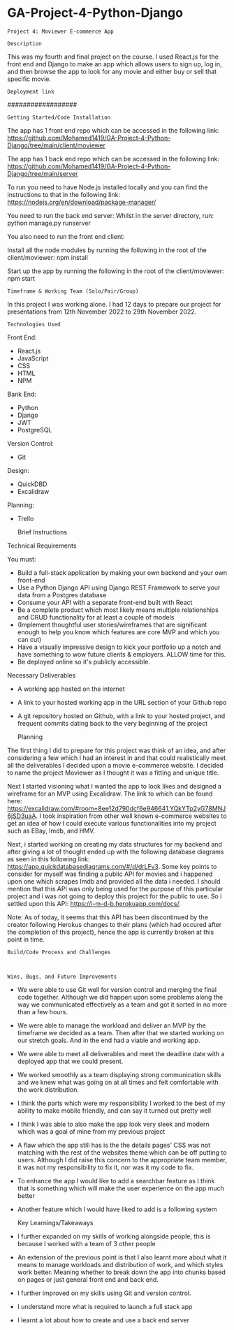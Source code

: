 # GA-Project-4-Python-Django

    Project 4: Moviewer E-commerce App

    Description

This was my fourth and final project on the course. I used React.js for the front end and Django to make an app which allows users to sign up, log in, and then browse the app to look for any movie and either buy or sell that specific movie. 

    Deployment link

##################

    Getting Started/Code Installation

The app has 1 front end repo which can be accessed in the following link: 
https://github.com/Mohamed1419/GA-Project-4-Python-Django/tree/main/client/moviewer

The app has 1 back end repo which can be accessed in the following link:
https://github.com/Mohamed1419/GA-Project-4-Python-Django/tree/main/server

To run you need to have Node.js installed locally and you can find the instructions to that in the following link: 
https://nodejs.org/en/download/package-manager/

You need to run the back end server:
Whilst in the server directory, run: 
    python manage.py runserver

You also need to run the front end client:

Install all the node modules by running the following in the root of the client/moviewer:
npm install

Start up the app by running the following in the root of the client/moviewer:
npm start


    Timeframe & Working Team (Solo/Pair/Group)

In this project I was working alone. I had 12 days to prepare our project for presentations from 12th November 2022 to 29th November 2022. 

    Technologies Used

Front End:
- React.js
- JavaScript
- CSS
- HTML
- NPM

Bank End:
- Python
- Django
- JWT
- PostgreSQL

Version Control:
- Git

Design:
- QuickDBD
- Excalidraw

Planning:
- Trello

    Brief Instructions

Technical Requirements

You must:

- Build a full-stack application by making your own backend and your own front-end
- Use a Python Django API using Django REST Framework to serve your data from a Postgres database
- Consume your API with a separate front-end built with React
- Be a complete product which most likely means multiple relationships and CRUD functionality for at least a couple of models
- (Implement thoughtful user stories/wireframes that are significant enough to help you know which features are core MVP and which you can cut)
- Have a visually impressive design to kick your portfolio up a notch and have something to wow future clients & employers. ALLOW time for this.
- Be deployed online so it's publicly accessible.

Necessary Deliverables

- A working app hosted on the internet
- A link to your hosted working app in the URL section of your Github repo
- A git repository hosted on Github, with a link to your hosted project, and frequent commits dating back to the very beginning of the project

    Planning


The first thing I did to prepare for this project was think of an idea, and after considering a few which I had an interest in and that could realistically meet all the deliverables I decided upon a movie e-commerce website. I decided to name the project Moviewer as I thought it was a fitting and unique title. 

Next I started visioning what I wanted the app to look likes and designed a wireframe for an MVP using Excalidraw. The link to which can be found here: https://excalidraw.com/#room=8ee12d790dcf6e946641,YQkYTp2yG78MNJ6jSD3uaA. I took inspiration from other well known e-commerce websites to get an idea of how I could execute various functionalities into my project such as EBay, Imdb, and HMV. 

Next, i started working on creating my data structures for my backend and after giving a lot of thought ended up with the following database diagrams as seen in this following link: https://app.quickdatabasediagrams.com/#/d/drLFv3. Some key points to consider for myself was finding a public API for movies and i happened upon one which scrapes Imdb and provided all the data i needed. I should mention that this API was only being used for the purpose of this particular project and i was not going to deploy this project for the public to use. So i settled upon this API: https://i-m-d-b.herokuapp.com/docs/. 

Note: As of today, it seems that this API has been discontinued by the creator following Herokus changes to their plans (which had occured after the completion of this project), hence the app is currently broken at this point in time. 

    Build/Code Process and Challenges



    Wins, Bugs, and Future Improvements


- We were able to use Git well for version control and merging the final code together. Although we did happen upon some problems along the way we communicated effectively as a team and got it sorted in no more than a few hours. 
- We were able to manage the workload and deliver an MVP by the timeframe we decided as a team. Then after that we started working on our stretch goals. And in the end had a viable and working app. 
- We were able to meet all deliverables and meet the deadline date with a deployed app that we could present. 
- We worked smoothly as a team displaying strong communication skills and we knew what was going on at all times and felt comfortable with the work distribution. 
- I think the parts which were my responsibility I worked to the best of my ability to make mobile friendly, and can say it turned out pretty well
- I think I was able to also make the app look very sleek and modern which was a goal of mine from my previous project

- A flaw which the app still has is the the details pages' CSS was not matching with the rest of the websites theme which can be off putting to users. Although I did raise this concern to the appropriate team member, it was not my responsibility to fix it, nor was it my code to fix. 

- To enhance the app I would like to add a searchbar feature as I think that is something which will make the user experience on the app much better
- Another feature which I would have liked to add is a following system

    Key Learnings/Takeaways

- I further expanded on my skills of working alongside people, this is because I worked with a team of 3 other people
- An extension of the previous point is that I also learnt more about what it means to manage workloads and distribution of work, and which styles work better. Meaning whether to break down the app into chunks based on pages or just general front end and back end. 
- I further improved on my skills using Git and version control. 
- I understand more what is required to launch a full stack app
- I learnt a lot about how to create and use a back end server 